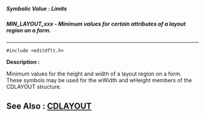 ##### Symbolic Value : Limits
##### MIN_LAYOUT_xxx - Minimum values for certain attributes of a layout region on a form.
---
```
#include <editdflt.h>
```
**Description :**

Minimum values for the height and width of a layout region on a form.  These 
symbols may be used for the wWidth and wHeight members of the CDLAYOUT 
structure.

**See Also :**
[CDLAYOUT](/domino-c-api-docs/reference/Data/CDLAYOUT)
---
